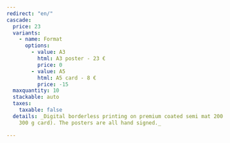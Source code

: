 ```yaml
---
redirect: "en/"
cascade:
  price: 23
  variants:
    - name: Format
      options:
        - value: A3
          html: A3 poster - 23 €
          price: 0
        - value: A5
          html: A5 card - 8 €
          price: -15
  maxquantity: 10
  stackable: auto
  taxes:
    taxable: false
  details: _Digital borderless printing on premium coated semi mat 200 g paper (A5
    300 g card). The posters are all hand signed._

---
```

